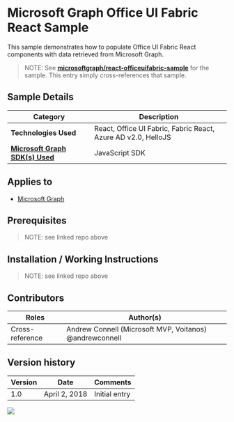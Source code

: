 # Microsoft Graph Office UI Fabric React Sample

This sample demonstrates how to populate Office UI Fabric React components with data retrieved from Microsoft Graph.

> NOTE: See **[microsoftgraph/react-officeuifabric-sample](https://github.com/microsoftgraph/react-officeuifabric-sample)** for the sample. This entry simply cross-references that sample.

## Sample Details

|               Category               |                          Description                          |
| ------------------------------------ | ------------------------------------------------------------- |
| **Technologies Used**                | React, Office UI Fabric, Fabric React, Azure AD v2.0, HelloJS |
| **[Microsoft Graph SDK(s) Used][1]** | JavaScript SDK                                                |

## Applies to

* [Microsoft Graph](https://developer.microsoft.com/en-us/graph)

## Prerequisites

> NOTE: see linked repo above

## Installation / Working Instructions

> NOTE: see linked repo above

## Contributors

|      Roles      |                        Author(s)                        |
| --------------- | ------------------------------------------------------- |
| Cross-reference | Andrew Connell (Microsoft MVP, Voitanos) @andrewconnell |

## Version history

| Version |     Date      |   Comments    |
| ------- | ------------- | ------------- |
| 1.0     | April 2, 2018 | Initial entry |

[1]: https://developer.microsoft.com/en-us/graph/code-samples-and-sdks

![](https://telemetry.sharepointpnp.com/msgraph-community-samples/samples/react-officeuifabric)